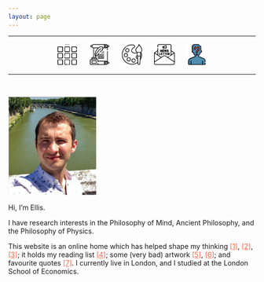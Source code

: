 ```yaml
---
layout: page
---
```

<center>
<hr width="100%" size="3">
<div class="container">
        <a href="https://ellisjalia.com"><img src="/assets/icons/menu-bw.png" style="width:42px;height:42px;justify-content:center;display:inline-block;border:1px;margin: 0px 8px;padding:2px;"/></a>
        <a href="https://ellisjalia.com/posts"><img src="/assets/icons/quill-bw.png" style="width:42px;height:42px;justify-content:center;display:inline-block;border:1px;margin: 0px 8px;padding:2px;"/></a>
        <a href="https://ellisjalia.com/art"><img src="/assets/icons/palette-bw.png" style="width:42px;height:42px;justify-content:center;display:inline-block;border:1px;margin: 0px 8px;padding:2px;"/></a>
        <a href="https://ellisjalia.com/newsletter"><img src="/assets/icons/newsletter-bw.png" style="width:42px;height:42px;justify-content:center;display:inline-block;border:1px;margin: 0px 8px;padding:2px;"/></a>
        <a href="https://ellisjalia.com/about"><img src="/assets/icons/unknown.png" style="width:42px;height:42px;justify-content:center;display:inline-block;border:1px;margin: 0px 8px;padding:2px;"/></a>
 </div>
  <hr width="100%" size="3">
  </center>

&nbsp;

<img src="/assets/photo.png" style="height:200px"><br>

<div>
<p>
<right>
Hi, I’m Ellis.</p>

I have research interests in the Philosophy of Mind, Ancient Philosophy, and the Philosophy of Physics.

This website is an online home which has helped shape my thinking <a href ="https://ellis.bio/posts/my-top-10-books-of-2023" style="color:tomato">[1]</a>, <a href ="https://ellis.bio/posts/on-being-nudged" style="color:tomato">[2]</a>, <a href ="https://ellis.bio/posts/leibniz-and-the-machine" style="color:tomato">[3]</a>; it holds my reading list <a href ="https://ellis.bio/tag/reading/" style="color:tomato">[4]</a>; some (very bad) artwork <a href ="https://ellis.bio/posts/sketchbook" style="color:tomato">[5]</a>, <a href ="https://ellis.bio/art" style="color:tomato">[6]</a>; and favourite quotes <a href ="https://ellis.bio/quotes" style="color:tomato">[7]</a>. I currently live in London, and I studied at the London School of Economics.
</right>
</p>
</div>

